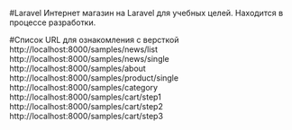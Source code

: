 #Laravel
Интернет магазин на Laravel для учебных целей.
Находится в процессе разработки.

#Список URL для ознакомления с версткой
http://localhost:8000/samples/news/list
http://localhost:8000/samples/news/single
http://localhost:8000/samples/about
http://localhost:8000/samples/product/single
http://localhost:8000/samples/category
http://localhost:8000/samples/cart/step1
http://localhost:8000/samples/cart/step2
http://localhost:8000/samples/cart/step3
